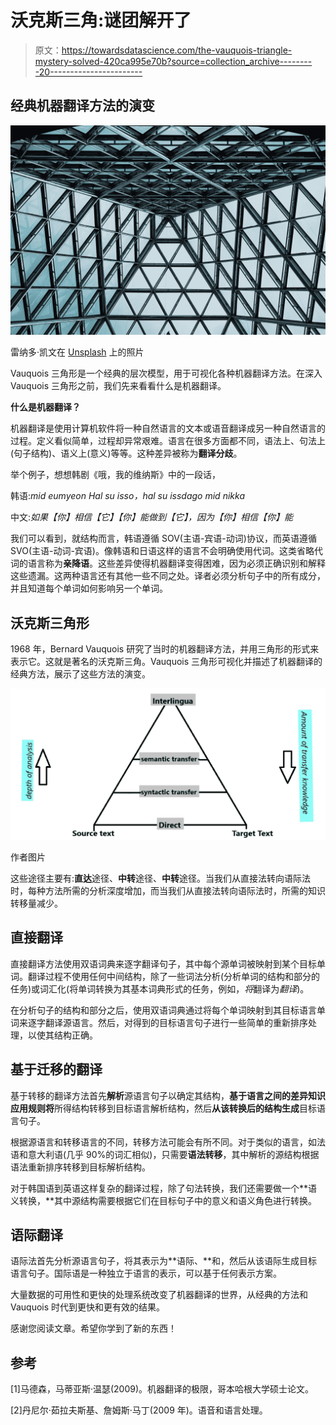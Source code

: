 # 沃克斯三角:谜团解开了

> 原文：<https://towardsdatascience.com/the-vauquois-triangle-mystery-solved-420ca995e70b?source=collection_archive---------20----------------------->

## 经典机器翻译方法的演变

![](img/4dc0d7df05604c4857b633f75a3cfefa.png)

雷纳多·凯文在 [Unsplash](https://unsplash.com?utm_source=medium&utm_medium=referral) 上的照片

Vauquois 三角形是一个经典的层次模型，用于可视化各种机器翻译方法。在深入 Vauquois 三角形之前，我们先来看看什么是机器翻译。

**什么是机器翻译？**

机器翻译是使用计算机软件将一种自然语言的文本或语音翻译成另一种自然语言的过程。定义看似简单，过程却异常艰难。语言在很多方面都不同，语法上、句法上(句子结构)、语义上(意义)等等。这种差异被称为**翻译分歧**。

举个例子，想想韩剧《哦，我的维纳斯》中的一段话，

韩语:*mid eumyeon Hal su isso，hal su issdago mid nikka*

中文:*如果【你】相信【它】【你】能做到【它】，因为【你】相信【你】能*

我们可以看到，就结构而言，韩语遵循 SOV(主语-宾语-动词)协议，而英语遵循 SVO(主语-动词-宾语)。像韩语和日语这样的语言不会明确使用代词。这类省略代词的语言称为**亲降语**。这些差异使得机器翻译变得困难，因为必须正确识别和解释这些遗漏。这两种语言还有其他一些不同之处。译者必须分析句子中的所有成分，并且知道每个单词如何影响另一个单词。

## 沃克斯三角形

1968 年，Bernard Vauquois 研究了当时的机器翻译方法，并用三角形的形式来表示它。这就是著名的沃克斯三角。Vauquois 三角形可视化并描述了机器翻译的经典方法，展示了这些方法的演变。

![](img/feaef8074d4d698f3e04a1e86d3de6d0.png)

作者图片

这些途径主要有:**直达**途径、**中转**途径、**中转**途径。当我们从直接法转向语际法时，每种方法所需的分析深度增加，而当我们从直接法转向语际法时，所需的知识转移量减少。

## 直接翻译

直接翻译方法使用双语词典来逐字翻译句子，其中每个源单词被映射到某个目标单词。翻译过程不使用任何中间结构，除了一些词法分析(分析单词的结构和部分的任务)或词汇化(将单词转换为其基本词典形式的任务，例如，*将*翻译为*翻译*)。

在分析句子的结构和部分之后，使用双语词典通过将每个单词映射到其目标语言单词来逐字翻译源语言。然后，对得到的目标语言句子进行一些简单的重新排序处理，以使其结构正确。

## 基于迁移的翻译

基于转移的翻译方法首先**解析**源语言句子以确定其结构，**基于语言之间的差异知识应用规则将**所得结构转移到目标语言解析结构，然后**从该转换后的结构生成**目标语言句子。

根据源语言和转移语言的不同，转移方法可能会有所不同。对于类似的语言，如法语和意大利语(几乎 90%的词汇相似)，只需要**语法转移**，其中解析的源结构根据语法重新排序转移到目标解析结构。

对于韩国语到英语这样复杂的翻译过程，除了句法转换，我们还需要做一个**语义转换，**其中源结构需要根据它们在目标句子中的意义和语义角色进行转换。

## **语际翻译**

语际法首先分析源语言句子，将其表示为**语际、**和，然后从该语际生成目标语言句子。国际语是一种独立于语言的表示，可以基于任何表示方案。

大量数据的可用性和更快的处理系统改变了机器翻译的世界，从经典的方法和 Vauquois 时代到更快和更有效的结果。

感谢您阅读文章。希望你学到了新的东西！

## 参考

[1]马德森，马蒂亚斯·温瑟(2009)。机器翻译的极限，哥本哈根大学硕士论文。

[2]丹尼尔·茹拉夫斯基、詹姆斯·马丁(2009 年)。语音和语言处理。